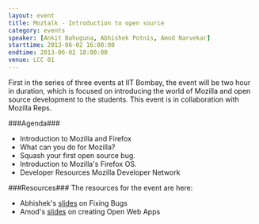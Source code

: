 ```yaml
---
layout: event
title: Moztalk - Introduction to open source
category: events
speaker: [Ankit Bahuguna, Abhishek Potnis, Amod Narvekar] 
starttime: 2013-06-02 16:00:00
endtime: 2013-06-02 18:00:00
venue: LCC 01
--- 
```


First in the series of three events at IIT Bombay, the event will be two hour in duration, which is focused on introducing the world of Mozilla and open source development to the students. This event is in collaboration with Mozilla Reps.

###Agenda###

*    Introduction to Mozilla and Firefox
*    What can you do for Mozilla?
*    Squash your first open source bug.
*    Introduction to Mozilla's Firefox OS.
*    Developer Resources Mozilla Developer Network

###Resources###
The resources for the event are here: 

* Abhishek's [slides](http://abhishekvp.github.io/Talks/mozTalk@IITB/) on Fixing Bugs
* Amod's [slides](http://amodnn.github.io/MozTalk/IITB/owa.html) on creating Open Web Apps
